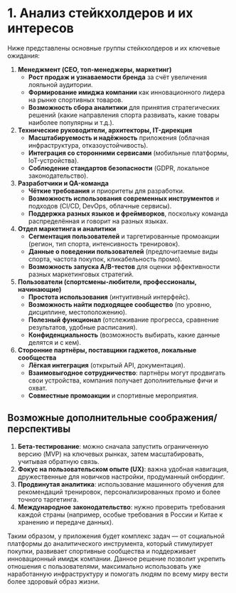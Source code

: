 # 1. Анализ стейкхолдеров и их интересов

Ниже представлены основные группы стейкхолдеров и их ключевые ожидания:

1. **Менеджмент (CEO, топ-менеджеры, маркетинг)**
   - **Рост продаж и узнаваемости бренда** за счёт увеличения лояльной аудитории.
   - **Формирование имиджа компании** как инновационного лидера на рынке спортивных товаров.
   - **Возможность сбора аналитики** для принятия стратегических решений (какие направления спорта развивать, какие товары наиболее популярны и т.д.).
2. **Технические руководители, архитекторы, IT-дирекция**
   - **Масштабируемость и надёжность** приложения (облачная инфраструктура, отказоустойчивость).
   - **Интеграция со сторонними сервисами** (мобильные платформы, IoT-устройства).
   - **Соблюдение стандартов безопасности** (GDPR, локальное законодательство).
3. **Разработчики и QA-команда**
   - **Чёткие требования** и приоритеты для разработки.
   - **Возможность использования современных инструментов** и подходов (CI/CD, DevOps, облачные сервисы).
   - **Поддержка разных языков и фреймворков**, поскольку команда распределённая и говорит на разных языках.
4. **Отдел маркетинга и аналитики**
   - **Сегментация пользователей** и таргетированные промоакции (регион, тип спорта, интенсивность тренировок).
   - **Данные о поведении пользователей** (предпочитаемые виды спорта, частота покупок, кликабельность промо).
   - **Возможность запуска A/B-тестов** для оценки эффективности разных маркетинговых стратегий.
5. **Пользователи (спортсмены-любители, профессионалы, начинающие)**
   - **Простота использования** (интуитивный интерфейс).
   - **Возможность найти подходящее сообщество** (по уровню, дисциплине, местоположению).
   - **Полезный функционал** (отслеживание прогресса, сравнение результатов, удобные расписания).
   - **Конфиденциальность** (возможность выбирать, какие данные делятся и с кем).
6. **Сторонние партнёры, поставщики гаджетов, локальные сообщества**
   - **Лёгкая интеграция** (открытый API, документация).
   - **Взаимовыгодное сотрудничество**: партнёры могут продвигать свои устройства, компания получает дополнительные фичи и охват.
   - **Совместные промоакции** и спортивные мероприятия.

## Возможные дополнительные соображения/перспективы

1. **Бета-тестирование**: можно сначала запустить ограниченную версию (MVP) на ключевых рынках, затем масштабировать, учитывая обратную связь.
2. **Фокус на пользовательском опыте (UX)**: важна удобная навигация, дружественные для новичков настройки, продуманный онбординг.
3. **Продвинутая аналитика**: использование машинного обучения для рекомендаций тренировок, персонализированных промо и более точного таргетинга.
4. **Международное законодательство**: нужно проверить требования каждой страны (например, особые требования в России и Китае к хранению и передаче данных).

Таким образом, у приложения будет комплекс задач — от социальной платформы до аналитического инструмента, который стимулирует покупки, развивает спортивные сообщества и поддерживает инновационный имидж компании. Данное решение позволит укрепить отношения с пользователями, максимально использовать уже наработанную инфраструктуру и помогать людям по всему миру вести более здоровый образ жизни.
